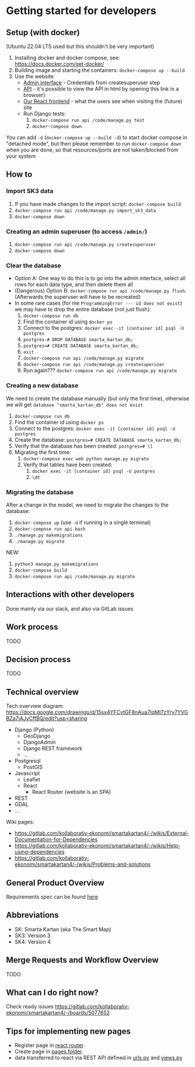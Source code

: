 
# Getting started for developers

## Setup (with docker)
(Ubuntu 22.04 LTS used but this shouldn't be very important)

1. Installing docker and docker compose, see: https://docs.docker.com/get-docker/
1. Building image and starting the containers: `docker-compose up --build`
1. Use the website
   * [Admin interface](http://localhost/admin/) - Credentials from createsuperuser step
   * [API](http://localhost/api/) - it's possible to view the API in html by opening this link in a browser)
   * [Our React frontend](http://localhost/) - what the users see when visiting the (future) site
   * Run Django tests:
     1. `docker-compose run api /code/manage.py test`
     1. `docker-compose down`

You can add `-d` (`docker-compose up --build -d`) to start docker compose in "detached mode", but then please remember to run `docker-compose down` when you are done, so that resources/ports are not taken/blocked from your system

## How to

### Import SK3 data

1. If you have made changes to the import script: `docker-compose build`
1. `docker-compose run api /code/manage.py import_sk3_data`
1. `docker-compose down`

### Creating an admin superuser (to access `/admin/`)

1. `docker-compose run api /code/manage.py createsuperuser`
1. `docker-compose down`

### Clear the database

* Option A: One way to do this is to go into the admin interface, select all rows for each data type, and then delete them all
* (Dangerous) Option B: `docker-compose run api /code/manage.py flush`. (Afterwards the superuser will have to be recreated)
* In some rare cases (for me `ProgrammingError --- id does not exist`) we may have to drop the entire database (not just flush):
  1. `docker-compose run db`
  1. Find the container id using `docker ps`
  1. Connect to the postgres: `docker exec -it [container id] psql -U postgres`
  1. `postgres-# DROP DATABASE smarta_kartan_db;`
  1. `postgres=# CREATE DATABASE smarta_kartan_db;`
  1. `exit`
  1. `docker-compose run api /code/manage.py migrate`
  1. `docker-compose run api /code/manage.py createsuperuser`
  1. Run again??? `docker-compose run api /code/manage.py migrate`

### Creating a new database

We need to create the database manually (but only the first time), otherwise we will get `database "smarta_kartan_db" does not exist`
1. `docker-compose run db`
1. Find the container id using `docker ps`
1. Connect to the postgres: `docker exec -it [container id] psql -U postgres`
1. Create the database: `postgres=# CREATE DATABASE smarta_kartan_db;`
1. Verify that the database has been created: `postgres=# \l`
1. Migrating the first time:
   1. `docker-compose exec web python manage.py migrate`
   1. Verify that tables have been created:
      1. `docker exec -it [container id] psql -U postgres`
      1. `\dt`

### Migrating the database

After a change in the model, we need to migrate the changes to the database:
1. `docker-compose up` (use `-d` if running in a single terminal)
1. `docker-compose run api bash`
1. `./manage.py makemigrations`
1. `./manage.py migrate`

NEW:
1. `python3 manage.py makemigrations`
1. `docker-compose build`
1. `docker-compose run api /code/manage.py migrate`

## Interactions with other developers

Done mainly via our slack, and also via GitLab issues

## Work process

TODO

## Decision process

TODO

## Technical overview

Tech overview diagram: https://docs.google.com/drawings/d/15sx4YFCvtGF8nAua7IqMI7zYry7YVGBZa7iAJvCffBQ/edit?usp=sharing

* Django (Python)
  * GeoDjango
  * DjangoAdmin
  * Django REST framework
  * ...
* Postgresql
  * PostGIS
* Javascript
  * Leaflet
  * React
    * React Router (website is an SPA)
* REST
* GDAL
* ...

Wiki pages:
* https://gitlab.com/kollaborativ-ekonomi/smartakartan4/-/wikis/External-Documentation-for-Dependencies
* https://gitlab.com/kollaborativ-ekonomi/smartakartan4/-/wikis/Help-using-dependencies
* https://gitlab.com/kollaborativ-ekonomi/smartakartan4/-/wikis/Problems-and-solutions

## General Product Overview

Requirements spec can be found [here](https://gitlab.com/kollaborativ-ekonomi/docs/-/blob/main/smarta-kartan-req-spec.md)

## Abbreviations

* SK: Smarta Kartan (aka The Smart Map)
* SK3: Version 3
* SK4: Version 4

## Merge Requests and Workflow Overview

TODO

## What can I do right now?
Check ready issues https://gitlab.com/kollaborativ-ekonomi/smartakartan4/-/boards/5077652

## Tips for implementing new pages
- Register page in [react router](https://gitlab.com/kollaborativ-ekonomi/smartakartan4/-/blob/main/react-frontend/src/App.js).
- Create page in [pages folder](https://gitlab.com/kollaborativ-ekonomi/smartakartan4/-/tree/main/react-frontend/src/pages).
- data transferred to react via REST API defined in [urls.py](https://gitlab.com/kollaborativ-ekonomi/smartakartan4/-/blob/main/smartakartan4/urls.py) and [views.py](https://gitlab.com/kollaborativ-ekonomi/smartakartan4/-/blob/main/website/views.py)

<!--
Reference:
https://gitlab.com/mindfulness-at-the-computer/mindfulness-at-the-computer/-/blob/master/CONTRIBUTING.md
-->
